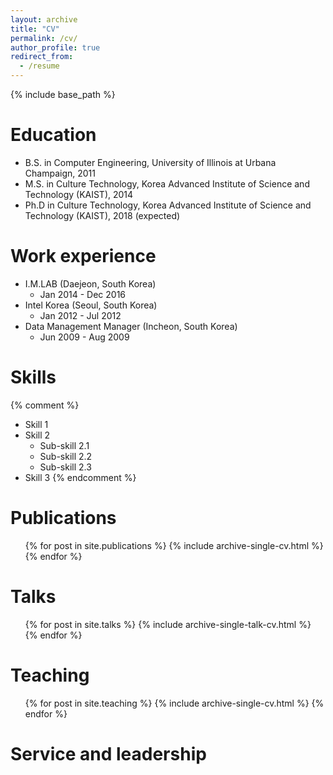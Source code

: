 ```yaml
---
layout: archive
title: "CV"
permalink: /cv/
author_profile: true
redirect_from:
  - /resume
---
```


{% include base_path %}

Education
======
* B.S. in Computer Engineering, University of Illinois at Urbana Champaign, 2011
* M.S. in Culture Technology, Korea Advanced Institute of Science and Technology (KAIST), 2014
* Ph.D in Culture Technology, Korea Advanced Institute of Science and Technology (KAIST), 2018 (expected)

Work experience
======
* I.M.LAB (Daejeon, South Korea)
  * Jan 2014 - Dec 2016
* Intel Korea (Seoul, South Korea)
  * Jan 2012 - Jul 2012
* Data Management Manager (Incheon, South Korea)
  * Jun 2009 - Aug 2009
  
Skills
======
{% comment %}
* Skill 1
* Skill 2
  * Sub-skill 2.1
  * Sub-skill 2.2
  * Sub-skill 2.3
* Skill 3
{% endcomment %}

Publications
======
  <ul>{% for post in site.publications %}
    {% include archive-single-cv.html %}
  {% endfor %}</ul>
  
Talks
======
  <ul>{% for post in site.talks %}
    {% include archive-single-talk-cv.html %}
  {% endfor %}</ul>
  
Teaching
======
  <ul>{% for post in site.teaching %}
    {% include archive-single-cv.html %}
  {% endfor %}</ul>
  
Service and leadership
======